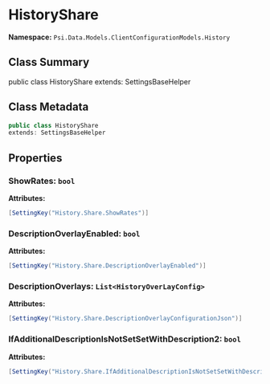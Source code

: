 # HistoryShare

**Namespace:** `Psi.Data.Models.ClientConfigurationModels.History`

## Class Summary

public class HistoryShare
extends: SettingsBaseHelper

## Class Metadata

```typescript
public class HistoryShare
extends: SettingsBaseHelper
```

## Properties

### ShowRates: `bool`

**Attributes:**
```csharp
[SettingKey("History.Share.ShowRates")]
```

### DescriptionOverlayEnabled: `bool`

**Attributes:**
```csharp
[SettingKey("History.Share.DescriptionOverlayEnabled")]
```

### DescriptionOverlays: `List<HistoryOverLayConfig>`

**Attributes:**
```csharp
[SettingKey("History.Share.DescriptionOverlayConfigurationJson")]
```

### IfAdditionalDescriptionIsNotSetSetWithDescription2: `bool`

**Attributes:**
```csharp
[SettingKey("History.Share.IfAdditionalDescriptionIsNotSetSetWithDescription2")]
```
